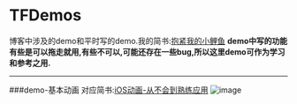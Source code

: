 # TFDemos

博客中涉及的demo和平时写的demo.我的简书:[抱紧我的小鲤鱼](http://www.jianshu.com/users/8c1cc9143ec6/latest_articles)
**demo中写的功能有些是可以拖走就用,有些不可以,可能还存在一些bug,所以这里demo可作为学习和参考之用.**

___

###demo-基本动画
对应简书:[iOS动画-从不会到熟练应用](http://www.jianshu.com/p/3f48fabaca19)
![image](https://github.com/shmxybfq/TFProjectsSource/blob/master/TFEasyCoder_Source/demo-基本动画-01.gif)

